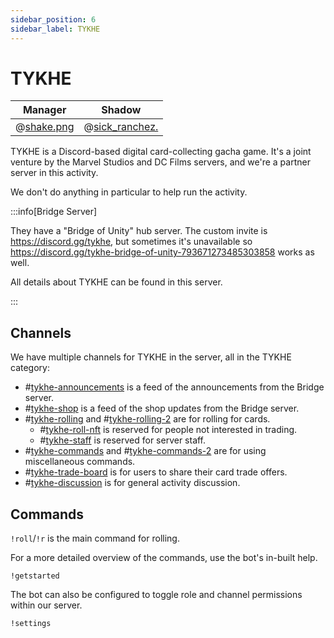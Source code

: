 ```yaml
---
sidebar_position: 6
sidebar_label: TYKHE
---
```


# TYKHE

| Manager                           | Shadow                               |
| --------------------------------- | ------------------------------------ |
| @[shake.png](1034384071415050300) | @[sick_ranchez.](947853707331121282) |

TYKHE is a Discord-based digital card-collecting gacha game. It's a joint venture by the Marvel Studios and DC Films servers, and we're a partner server in this activity.

We don't do anything in particular to help run the activity.

:::info[Bridge Server]

They have a "Bridge of Unity" hub server. The custom invite is https://discord.gg/tykhe, but sometimes it's unavailable so https://discord.gg/tykhe-bridge-of-unity-793671273485303858 works as well.

All details about TYKHE can be found in this server.

:::

## Channels

We have multiple channels for TYKHE in the server, all in the TYKHE category:

- #[tykhe-announcements](1109726177964331148) is a feed of the announcements from the Bridge server.
- #[tykhe-shop](1109726240803405894) is a feed of the shop updates from the Bridge server.
- #[tykhe-rolling](1109726292208779385) and #[tykhe-rolling-2](1110217807116906507) are for rolling for cards.
  - #[tykhe-roll-nft](1111142854186762271) is reserved for people not interested in trading.
  - #[tykhe-staff](1109860675494355044) is reserved for server staff.
- #[tykhe-commands](1109727103722729573) and #[tykhe-commands-2](1110217858446790656) are for using miscellaneous commands.
- #[tykhe-trade-board](1111141979376582729) is for users to share their card trade offers.
- #[tykhe-discussion](1109727127051440148) is for general activity discussion.

## Commands

`!roll`/`!r` is the main command for rolling.

For a more detailed overview of the commands, use the bot's in-built help.

```
!getstarted
```

The bot can also be configured to toggle role and channel permissions within our server.

```
!settings
```
